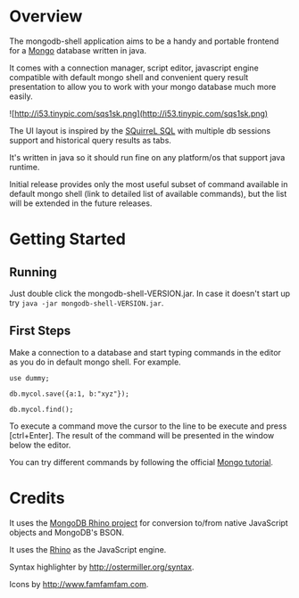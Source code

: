 # Overview #

The mongodb-shell application aims to be a handy and portable frontend for a [Mongo](http://www.mongodb.org) database written in java.

It comes with a connection manager, script editor, javascript engine compatible with default mongo shell and convenient query result presentation to allow you to work with your mongo database much more easily.

![http://i53.tinypic.com/sqs1sk.png](http://i53.tinypic.com/sqs1sk.png)

The UI layout is inspired by the [SQuirreL SQL](http://www.squirrelsql.org) with multiple db sessions support and historical query results as tabs.

It's written in java so it should run fine on any platform/os that support java runtime.

Initial release provides only the most useful subset of command available in default mongo shell (link to detailed list of available commands), but the list will be extended in the future releases.

# Getting Started #

## Running ##

Just double click the mongodb-shell-VERSION.jar.
In case it doesn't start up try `java -jar mongodb-shell-VERSION.jar`.

## First Steps ##

Make a connection to a database and start typing commands in the editor as you do in default mongo shell. For example.
```
use dummy;

db.mycol.save({a:1, b:"xyz"});

db.mycol.find();
```

To execute a command move the cursor to the line to be execute and press [ctrl+Enter]. The result of the command will be presented in the window below the editor.

You can try different commands by following the official [Mongo tutorial](http://www.mongodb.org/display/DOCS/Tutorial).

# Credits #

It uses the [MongoDB Rhino project](http://code.google.com/p/mongodb-rhino) for conversion to/from native JavaScript objects and MongoDB's BSON.

It uses the [Rhino](http://www.mozilla.org/rhino) as the JavaScript engine.

Syntax highlighter by http://ostermiller.org/syntax.

Icons by http://www.famfamfam.com.